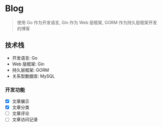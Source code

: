 # Blog

> 使用 Go 作为开发语言, Gin 作为 Web 层框架, GORM 作为持久层框架开发的博客

## 技术栈

- 开发语言: Go
- Web 层框架: Gin
- 持久层框架: GORM
- 关系型数据库: MySQL

### 开发功能

- [x] 文章展示
- [x] 文章分类
- [ ] 文章评论
- [ ] 文章访问记录
